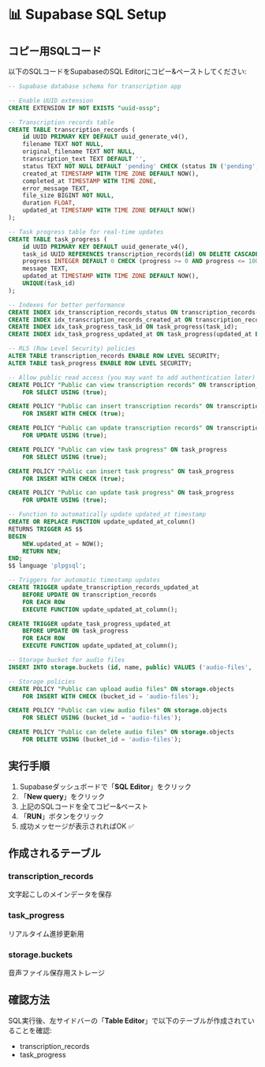 



































































































































































































































































































































































































































































































































































































































































































































































































































































































































































































































































































































































































































































































































































































































































































































































































































































































































































































































































































































































































































































































































































































































































































































































































































































































































































































































































































































































































































































































































































































































































































































































































































































































































































































































































































































































































































































































































































































































































































































































































































































































































































































































































































































































































































































































































































































































































































































































































































































































































































































































































































































































































































































































































































































































































































































































































































































































































































































































































































































































































# 📊 Supabase SQL Setup

## コピー用SQLコード

以下のSQLコードをSupabaseのSQL Editorにコピー&ペーストしてください:

```sql
-- Supabase database schema for transcription app

-- Enable UUID extension
CREATE EXTENSION IF NOT EXISTS "uuid-ossp";

-- Transcription records table
CREATE TABLE transcription_records (
    id UUID PRIMARY KEY DEFAULT uuid_generate_v4(),
    filename TEXT NOT NULL,
    original_filename TEXT NOT NULL,
    transcription_text TEXT DEFAULT '',
    status TEXT NOT NULL DEFAULT 'pending' CHECK (status IN ('pending', 'processing', 'completed', 'failed')),
    created_at TIMESTAMP WITH TIME ZONE DEFAULT NOW(),
    completed_at TIMESTAMP WITH TIME ZONE,
    error_message TEXT,
    file_size BIGINT NOT NULL,
    duration FLOAT,
    updated_at TIMESTAMP WITH TIME ZONE DEFAULT NOW()
);

-- Task progress table for real-time updates
CREATE TABLE task_progress (
    id UUID PRIMARY KEY DEFAULT uuid_generate_v4(),
    task_id UUID REFERENCES transcription_records(id) ON DELETE CASCADE,
    progress INTEGER DEFAULT 0 CHECK (progress >= 0 AND progress <= 100),
    message TEXT,
    updated_at TIMESTAMP WITH TIME ZONE DEFAULT NOW(),
    UNIQUE(task_id)
);

-- Indexes for better performance
CREATE INDEX idx_transcription_records_status ON transcription_records(status);
CREATE INDEX idx_transcription_records_created_at ON transcription_records(created_at DESC);
CREATE INDEX idx_task_progress_task_id ON task_progress(task_id);
CREATE INDEX idx_task_progress_updated_at ON task_progress(updated_at DESC);

-- RLS (Row Level Security) policies
ALTER TABLE transcription_records ENABLE ROW LEVEL SECURITY;
ALTER TABLE task_progress ENABLE ROW LEVEL SECURITY;

-- Allow public read access (you may want to add authentication later)
CREATE POLICY "Public can view transcription records" ON transcription_records
    FOR SELECT USING (true);

CREATE POLICY "Public can insert transcription records" ON transcription_records
    FOR INSERT WITH CHECK (true);

CREATE POLICY "Public can update transcription records" ON transcription_records
    FOR UPDATE USING (true);

CREATE POLICY "Public can view task progress" ON task_progress
    FOR SELECT USING (true);

CREATE POLICY "Public can insert task progress" ON task_progress
    FOR INSERT WITH CHECK (true);

CREATE POLICY "Public can update task progress" ON task_progress
    FOR UPDATE USING (true);

-- Function to automatically update updated_at timestamp
CREATE OR REPLACE FUNCTION update_updated_at_column()
RETURNS TRIGGER AS $$
BEGIN
    NEW.updated_at = NOW();
    RETURN NEW;
END;
$$ language 'plpgsql';

-- Triggers for automatic timestamp updates
CREATE TRIGGER update_transcription_records_updated_at
    BEFORE UPDATE ON transcription_records
    FOR EACH ROW
    EXECUTE FUNCTION update_updated_at_column();

CREATE TRIGGER update_task_progress_updated_at
    BEFORE UPDATE ON task_progress
    FOR EACH ROW
    EXECUTE FUNCTION update_updated_at_column();

-- Storage bucket for audio files
INSERT INTO storage.buckets (id, name, public) VALUES ('audio-files', 'audio-files', false);

-- Storage policies
CREATE POLICY "Public can upload audio files" ON storage.objects
    FOR INSERT WITH CHECK (bucket_id = 'audio-files');

CREATE POLICY "Public can view audio files" ON storage.objects
    FOR SELECT USING (bucket_id = 'audio-files');

CREATE POLICY "Public can delete audio files" ON storage.objects
    FOR DELETE USING (bucket_id = 'audio-files');
```

## 実行手順

1. Supabaseダッシュボードで「**SQL Editor**」をクリック
2. 「**New query**」をクリック  
3. 上記のSQLコードを全てコピー&ペースト
4. 「**RUN**」ボタンをクリック
5. 成功メッセージが表示されればOK ✅

## 作成されるテーブル

### transcription_records
文字起こしのメインデータを保存

### task_progress  
リアルタイム進捗更新用

### storage.buckets
音声ファイル保存用ストレージ

## 確認方法

SQL実行後、左サイドバーの「**Table Editor**」で以下のテーブルが作成されていることを確認:
- transcription_records
- task_progress